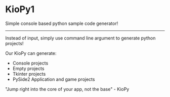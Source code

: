 # KioPy1
Simple console based python sample code generator!

---------------------------------------------------------------------------------

Instead of input, simply use command line argument to generate python projects!

Our KioPy can generate:
- Console projects
- Empty projects
- Tkinter projects
- PySide2 Application and game projects

"Jump right into the core of your app, not the base" - KioPy
